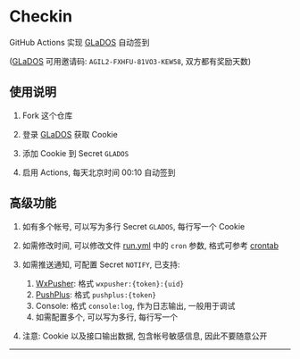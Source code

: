 # Checkin

GitHub Actions 实现 [GLaDOS][glados] 自动签到

([GLaDOS][glados] 可用邀请码: `AGIL2-FXHFU-81VO3-KEW58`, 双方都有奖励天数)

## 使用说明

1. Fork 这个仓库

1. 登录 [GLaDOS][glados] 获取 Cookie

1. 添加 Cookie 到 Secret `GLADOS`

1. 启用 Actions, 每天北京时间 00:10 自动签到

## 高级功能

1. 如有多个帐号, 可以写为多行 Secret `GLADOS`, 每行写一个 Cookie

1. 如需修改时间, 可以修改文件 [run.yml](.github/workflows/run.yml#L7) 中的 `cron` 参数, 格式可参考 [crontab]

1. 如需推送通知, 可配置 Secret `NOTIFY`, 已支持:
    1. [WxPusher][wxpusher]: 格式 `wxpusher:{token}:{uid}`
    1. [PushPlus][pushplus]: 格式 `pushplus:{token}`
    1. Console: 格式 `console:log`, 作为日志输出, 一般用于调试
    1. 如需配置多个, 可以写为多行, 每行写一个

1. 注意: Cookie 以及接口输出数据, 包含帐号敏感信息, 因此不要随意公开

---

[glados]: https://github.com/glados-network/GLaDOS
[crontab]: https://crontab.guru/
[pushplus]: https://www.pushplus.plus/
[wxpusher]: https://wxpusher.zjiecode.com/
